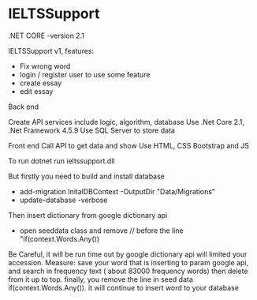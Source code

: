 # IELTSSupport
.NET CORE -version 2.1



IELTSSupport v1, features:
- Fix wrong word
- login / register user to use some feature 
- create essay
- edit essay

Back end

Create API services include logic, algorithm, database
Use .Net Core 2.1, .Net Framework 4.5.9
Use SQL Server to store data


Front end 
Call API to get data and show
Use HTML, CSS Bootstrap and JS 

To run 
dotnet run ieltssupport.dll

But firstly you need to build and install database
- add-migration InitalDBContext -OutputDir "Data/Migrations"
- update-database -verbose

Then insert dictionary from google dictionary api
- open seeddata class and remove // before the line "if(context.Words.Any())

Be Careful, it will be run time out by google dictionary api will limited your accession.
Measure: save your word that is inserting to param google api, and search in frequency text ( about 83000 frequency words) then delete from it up to top. finally, you remove the line in seed data if(context.Words.Any()). it will continue to insert word to your database


